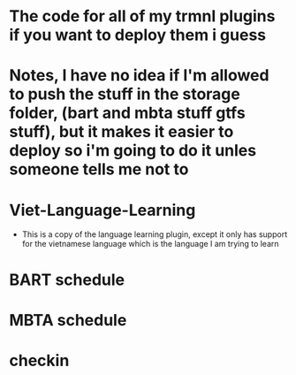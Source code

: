 # The code for all of my trmnl plugins if you want to deploy them i guess

# Notes, I have no idea if I'm allowed to push the stuff in the storage folder, (bart and mbta stuff gtfs stuff), but it makes it easier to deploy so i'm going to do it unles someone tells me not to

# Viet-Language-Learning
- This is a copy of the language learning plugin, except it only has support for the vietnamese language which is the language I am trying to learn

# BART schedule

# MBTA schedule

# checkin
